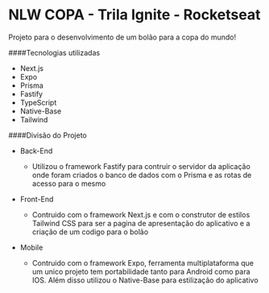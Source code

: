 # NLW COPA - Trila Ignite - Rocketseat

Projeto para o desenvolvimento de um bolão para a copa do mundo!

####Tecnologias utilizadas
- Next.js
- Expo
- Prisma
- Fastify
- TypeScript
- Native-Base
- Tailwind

####Divisão do Projeto
- Back-End
  - Utilizou o framework Fastify para contruir o servidor da aplicação onde foram criados o banco de dados com o Prisma e as rotas de acesso para o mesmo

- Front-End
  - Contruido com o framework Next.js e com o construtor de estilos Tailwind CSS para ser a pagina de apresentação do aplicativo e a criação de um codigo para o bolão
  
- Mobile
  - Contruido com o framework Expo, ferramenta multiplataforma que um unico projeto tem portabilidade tanto para Android como para IOS. Além disso utilizou o Native-Base para estilização do aplicativo 
